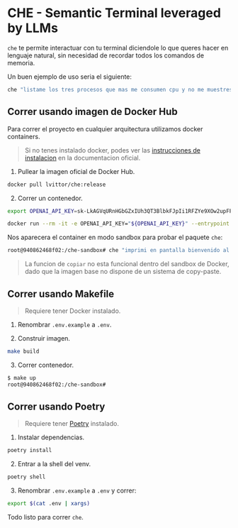 # CHE - Semantic Terminal leveraged by LLMs

`che` te permite interactuar con tu terminal diciendole lo que queres hacer en lenguaje natural, sin necesidad de recordar todos los comandos de memoria.

Un buen ejemplo de uso seria el siguiente:

```bash
che "listame los tres procesos que mas me consumen cpu y no me muestres el resto de procesos"
```

## Correr usando imagen de Docker Hub

Para correr el proyecto en cualquier arquitectura utilizamos docker containers. 

> Si no tenes instalado docker, podes ver las [instrucciones de instalacion](https://docs.docker.com/get-docker/) en la documentacion oficial.

1. Pullear la imagen oficial de Docker Hub.

```bash
docker pull lvittor/che:release
```

2. Correr un contenedor.

```bash
export OPENAI_API_KEY=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

docker run --rm -it -e OPENAI_API_KEY="${OPENAI_API_KEY}" --entrypoint bash lvittor/che:release
```

Nos aparecera el container en modo sandbox para probar el paquete `che`:

```bash
root@940862468f02:/che-sandbox# che "imprimi en pantalla bienvenido al sandbox de che"
```

> La funcion de `copiar` no esta funcional dentro del sandbox de Docker, dado que la imagen base no dispone de un sistema de copy-paste.

## Correr usando Makefile

> Requiere tener Docker instalado.

1. Renombrar `.env.example` a `.env`.

2. Construir imagen.

```bash
make build
```

3. Correr contenedor.

```bash
$ make up
root@940862468f02:/che-sandbox#
```

## Correr usando Poetry

> Requiere tener [Poetry](https://python-poetry.org/docs/#installation) instalado.

1. Instalar dependencias.

```bash
poetry install
```

2. Entrar a la shell del venv.

```bash
poetry shell
```

3. Renombrar `.env.example` a `.env` y correr:

```bash
export $(cat .env | xargs)
```

Todo listo para correr `che`.
